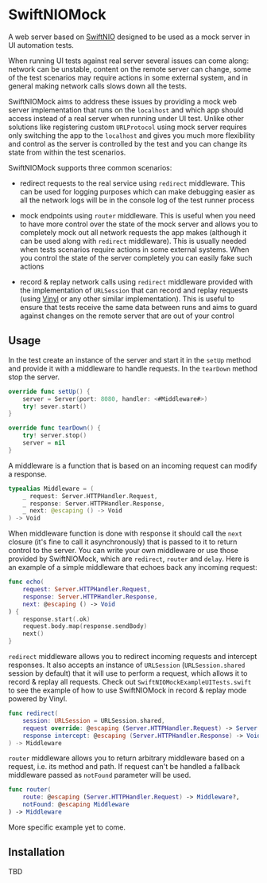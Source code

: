 # SwiftNIOMock
A web server based on [SwiftNIO](https://github.com/apple/swift-nio) designed to be used as a mock server in UI automation tests.

When running UI tests against real server several issues can come along: network can be unstable, content on the remote server can change, some of the test scenarios may require actions in some external system, and in general making network calls slows down all the tests.

SwiftNIOMock aims to address these issues by providing a mock web server implementation that runs on the `localhost` and which app should access instead of a real server when running under UI test. Unlike other solutions like registering custom `URLProtocol` using mock server requires only switching the app to the `localhost` and gives you much more flexibility and control as the server is controlled by the test and you can change its state from within the test scenarios. 

SwiftNIOMock supports three common scenarios:

- redirect requests to the real service using `redirect` middleware. This can be used for logging purposes which can make debugging easier as all the network logs will be in the console log of the test runner process

- mock endpoints using `router` middleware. This is useful when you need to have more control over the state of the mock server and allows you to completely mock out all network requests the app makes (although it can be used along with `redirect` middleware). This is usually needed when tests scenarios require actions in some external systems. When you control the state of the server completely you can easily fake such actions

- record & replay network calls using `redirect` middleware provided with the implementation of `URLSession` that can record and replay requests (using [Vinyl](https://github.com/Velhotes/Vinyl) or any other similar implementation). This is useful to ensure that tests receive the same data between runs and aims to guard against changes on the remote server that are out of your control

## Usage

In the test create an instance of the server and start it in the `setUp` method and provide it with a middleware to handle requests. In the `tearDown` method stop the server.

```swift
override func setUp() {
    server = Server(port: 8080, handler: <#Middleware#>)
    try! sever.start()
}

override func tearDown() {
    try! server.stop()
    server = nil
}
```

A middleware is a function that is based on an incoming request can modify a response. 

```swift
typealias Middleware = (
    _ request: Server.HTTPHandler.Request,
    _ response: Server.HTTPHandler.Response,
    _ next: @escaping () -> Void
) -> Void
```

When middleware function is done with response it should call the `next` closure (it's fine to call it asynchronously) that is passed to it to return control to the server.  You can write your own middleware or use those provided by SwiftNIOMock, which are `redirect`, `router` and `delay`.  Here is an example of a simple middleware that echoes back any incoming request:

```swift
func echo(
    request: Server.HTTPHandler.Request,
    response: Server.HTTPHandler.Response,
    next: @escaping () -> Void
) {
    response.start(.ok)
    request.body.map(response.sendBody)
    next()
}
```

`redirect` middleware allows you to redirect incoming requests and intercept responses. It also accepts an instance of `URLSession` (`URLSession.shared` session by default) that it will use to perform a request, which allows it to record & replay all requests. Check out `SwiftNIOMockExampleUITests.swift` to see the example of how to use SwiftNIOMock in record & replay mode powered by Vinyl.

```swift
func redirect(
    session: URLSession = URLSession.shared,
    request override: @escaping (Server.HTTPHandler.Request) -> Server.HTTPHandler.Request,
    response intercept: @escaping (Server.HTTPHandler.Response) -> Void = { _ in }
) -> Middleware
```

`router` middleware allows you to return arbitrary middleware based on a request, i.e. its method and path. If request can't be handled a fallback middleware passed as `notFound` parameter will be used.

```swift
func router(
    route: @escaping (Server.HTTPHandler.Request) -> Middleware?,
    notFound: @escaping Middleware
) -> Middleware
```

More specific example yet to come.

## Installation

TBD
